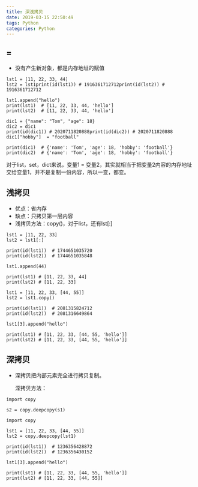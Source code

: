 ```yaml
---
title: 深浅拷贝
date: 2019-03-15 22:50:49
tags: Python
categories: Python
---
```


## =

- 没有产生新对象，都是内存地址的赋值

```
lst1 = [11, 22, 33, 44]
lst2 = lst1print(id(lst1)) # 1916361712712print(id(lst2)) # 1916361712712

lst1.append("hello")
print(lst1)  # [11, 22, 33, 44, 'hello']
print(lst2)  # [11, 22, 33, 44, 'hello']
```

```
dic1 = {"name": "Tom", "age": 18}
dic2 = dic1
print(id(dic1)) # 2020711820888print(id(dic2)) # 2020711820888
dic1["hobby"]  = "football"

print(dic1)  # {'name': 'Tom', 'age': 18, 'hobby': 'football'}
print(dic2)  # {'name': 'Tom', 'age': 18, 'hobby': 'football'}
```

  对于list，set，dict来说，变量1 = 变量2，其实就相当于把变量2内容的内存地址交给变量1，并不是复制一份内容，所以一变，都变。 



## 浅拷贝

- 优点：省内存
- 缺点：只拷贝第一层内容
- 浅拷贝方法：copy()，对于list，还有lst[:]

```
lst1 = [11, 22, 33]
lst2 = lst1[:]

print(id(lst1))  # 1744651035720
print(id(lst2))  # 1744651035848

lst1.append(44)

print(lst1) # [11, 22, 33, 44]
print(lst2) # [11, 22, 33]
```

```
lst1 = [11, 22, 33, [44, 55]]
lst2 = lst1.copy()

print(id(lst1))  # 2081315824712
print(id(lst2))  # 2081316649864

lst1[3].append("hello")

print(lst1) # [11, 22, 33, [44, 55, 'hello']]
print(lst2) # [11, 22, 33, [44, 55, 'hello']]
```



## 深拷贝

- 深拷贝把内部元素完全进行拷贝复制。

  深拷贝方法：

```
import copy

s2 = copy.deepcopy(s1)
```

```
import copy

lst1 = [11, 22, 33, [44, 55]]
lst2 = copy.deepcopy(lst1)

print(id(lst1))  # 1236356428872
print(id(lst2))  # 1236356430152

lst1[3].append("hello")

print(lst1) # [11, 22, 33, [44, 55, 'hello']]
print(lst2) # [11, 22, 33, [44, 55]]
```
